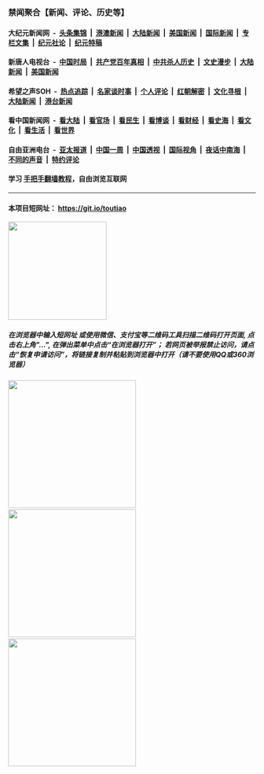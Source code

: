 ### 禁闻聚合【新闻、评论、历史等】

#### 大纪元新闻网 &nbsp;-&nbsp; [头条集锦](indexes/E头条集锦.md?t=03110402) &nbsp;|&nbsp; [港澳新闻](indexes/E港澳新闻.md?t=03110402)  &nbsp;|&nbsp; [大陆新闻](indexes/E大陆新闻.md?t=03110402) &nbsp;|&nbsp; [美国新闻](indexes/E美国新闻.md?t=03110402) &nbsp;|&nbsp; [国际新闻](indexes/E国际新闻.md?t=03110402) &nbsp;|&nbsp; [专栏文集](indexes/E专栏文集.md?t=03110402) &nbsp;|&nbsp; [纪元社论](indexes/E纪元社论.md?t=03110402) &nbsp;|&nbsp; [纪元特稿](indexes/E纪元特稿.md?t=03110402) 

#### 新唐人电视台 &nbsp;-&nbsp; [中国时局](indexes/N中国时局.md?t=03110402) &nbsp;|&nbsp; [共产党百年真相](indexes/N共产党百年真相.md?t=03110402) &nbsp;|&nbsp; [中共杀人历史](indexes/N中共杀人历史.md?t=03110402) &nbsp;|&nbsp; [文史漫步](indexes/N文史漫步.md?t=03110402) &nbsp;|&nbsp; [大陆新闻](indexes/N大陆新闻.md?t=03110402) &nbsp;|&nbsp; [美国新闻](indexes/N美国新闻.md?t=03110402)

#### 希望之声SOH &nbsp;-&nbsp; [热点追踪](indexes/H热点追踪.md?t=03110402) &nbsp;|&nbsp; [名家谈时事](indexes/H名家谈时事.md?t=03110402) &nbsp;|&nbsp; [个人评论](indexes/H个人评论.md?t=03110402)  &nbsp;|&nbsp; [红朝解密](indexes/H红朝解密.md?t=03110402) &nbsp;|&nbsp; [文化寻根](indexes/H文化寻根.md?t=03110402) &nbsp;|&nbsp; [大陆新闻](indexes/H大陆新闻.md?t=03110402) &nbsp;|&nbsp; [港台新闻](indexes/H港台新闻.md?t=03110402)

#### 看中国新闻网 &nbsp;-&nbsp; [看大陆](indexes/S看大陆.md?t=03110402) &nbsp;|&nbsp; [看官场](indexes/S看官场.md?t=03110402) &nbsp;|&nbsp; [看民生](indexes/S看民生.md?t=03110402)  &nbsp;|&nbsp; [看博谈](indexes/S看博谈.md?t=03110402) &nbsp;|&nbsp; [看财经](indexes/S看财经.md?t=03110402) &nbsp;|&nbsp; [看史海](indexes/S看史海.md?t=03110402) &nbsp;|&nbsp; [看文化](indexes/S看文化.md?t=03110402) &nbsp;|&nbsp; [看生活](indexes/S看生活.md?t=03110402) &nbsp;|&nbsp; [看世界](indexes/S看世界.md?t=03110402)

#### 自由亚洲电台 &nbsp;-&nbsp; [亚太报道](indexes/R亚太报道.md?t=03110402) &nbsp;|&nbsp; [中国一周](indexes/R中国一周.md?t=03110402) &nbsp;|&nbsp; [中国透视](indexes/R中国透视.md?t=03110402)  &nbsp;|&nbsp; [国际视角](indexes/R国际视角.md?t=03110402) &nbsp;|&nbsp; [夜话中南海](indexes/R夜话中南海.md?t=03110402) &nbsp;|&nbsp; [不同的声音](indexes/R不同的声音.md?t=03110402) &nbsp;|&nbsp; [特约评论](indexes/R特约评论.md?t=03110402)

#### 学习 [手把手翻墙教程](https://github.com/gfw-breaker/guides/wiki)，自由浏览互联网

----

#### 本项目短网址： https://git.io/toutiao
<img src="https://raw.githubusercontent.com/gfw-breaker/banned-news/master/scripts/img/qr.png" width="200px"/>  

##### 在浏览器中输入短网址 或使用微信、支付宝等二维码工具扫描二维码打开页面, 点击右上角"...", 在弹出菜单中点击“在浏览器打开”； 若网页被举报禁止访问，请点击“恢复申请访问”，将链接复制并粘贴到浏览器中打开（请不要使用QQ或360浏览器）

<img src="https://raw.githubusercontent.com/gfw-breaker/banned-news/master/scripts/img/1.png" width="260px"/> &nbsp; <img src="https://raw.githubusercontent.com/gfw-breaker/banned-news/master/scripts/img/2.png" width="260px"/> &nbsp; <img src="https://raw.githubusercontent.com/gfw-breaker/banned-news/master/scripts/img/3.png" width="260px"/>
